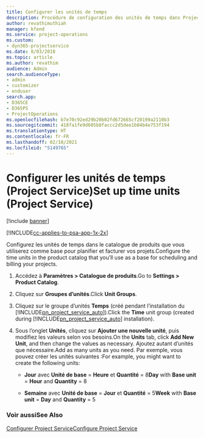 ```yaml
---
title: Configurer les unités de temps
description: Procédure de configuration des unités de temps dans Project Service
author: revathimuthiah
manager: kfend
ms.service: project-operations
ms.custom:
- dyn365-projectservice
ms.date: 8/03/2018
ms.topic: article
ms.author: revathim
audience: Admin
search.audienceType:
- admin
- customizer
- enduser
search.app:
- D365CE
- D365PS
- ProjectOperations
ms.openlocfilehash: b7e70c92ed29b20b02fd672665cf20199a2110b3
ms.sourcegitcommit: 418fa1fe9d605b8faccc2d5dee1b04b4e753f194
ms.translationtype: HT
ms.contentlocale: fr-FR
ms.lasthandoff: 02/10/2021
ms.locfileid: "5149765"
---
```

# <a name="set-up-time-units-project-service"></a><span data-ttu-id="f8e65-103">Configurer les unités de temps (Project Service)</span><span class="sxs-lookup"><span data-stu-id="f8e65-103">Set up time units (Project Service)</span></span>

[!include [banner](../includes/psa-now-project-operations.md)]

[!INCLUDE[cc-applies-to-psa-app-1x-2x](../includes/cc-applies-to-psa-app-1x-2x.md)]

<span data-ttu-id="f8e65-104">Configurez les unités de temps dans le catalogue de produits que vous utiliserez comme base pour planifier et facturer vos projets.</span><span class="sxs-lookup"><span data-stu-id="f8e65-104">Configure the time units in the product catalog that you’ll use as a base for scheduling and billing your projects.</span></span>  
  
1. <span data-ttu-id="f8e65-105">Accédez à **Paramètres > Catalogue de produits**.</span><span class="sxs-lookup"><span data-stu-id="f8e65-105">Go to **Settings > Product Catalog**.</span></span>  
  
2. <span data-ttu-id="f8e65-106">Cliquez sur **Groupes d’unités**.</span><span class="sxs-lookup"><span data-stu-id="f8e65-106">Click **Unit Groups**.</span></span>  
  
3. <span data-ttu-id="f8e65-107">Cliquez sur le groupe d’unités **Temps** (créé pendant l’installation du [!INCLUDE[pn_project_service_auto](../includes/pn-project-service-auto.md)]).</span><span class="sxs-lookup"><span data-stu-id="f8e65-107">Click the **Time** unit group (created during [!INCLUDE[pn_project_service_auto](../includes/pn-project-service-auto.md)] installation).</span></span>  
  
4. <span data-ttu-id="f8e65-108">Sous l’onglet **Unités**, cliquez sur **Ajouter une nouvelle unité**, puis modifiez les valeurs selon vos besoins.</span><span class="sxs-lookup"><span data-stu-id="f8e65-108">On the **Units** tab, click **Add New Unit**, and then change the values as necessary.</span></span> <span data-ttu-id="f8e65-109">Ajoutez autant d’unités que nécessaire.</span><span class="sxs-lookup"><span data-stu-id="f8e65-109">Add as many units as you need.</span></span> <span data-ttu-id="f8e65-110">Par exemple, vous pouvez créer les unités suivantes :</span><span class="sxs-lookup"><span data-stu-id="f8e65-110">For example, you might want to create the following units:</span></span>  
  
   - <span data-ttu-id="f8e65-111">**Jour** avec **Unité de base** = **Heure** et **Quantité** = 8</span><span class="sxs-lookup"><span data-stu-id="f8e65-111">**Day** with **Base unit** = **Hour** and **Quantity** = 8</span></span>  
  
   - <span data-ttu-id="f8e65-112">**Semaine** avec **Unité de base** = **Jour** et **Quantité** = 5</span><span class="sxs-lookup"><span data-stu-id="f8e65-112">**Week** with **Base unit** = **Day** and **Quantity** = 5</span></span>  
  
### <a name="see-also"></a><span data-ttu-id="f8e65-113">Voir aussi</span><span class="sxs-lookup"><span data-stu-id="f8e65-113">See Also</span></span>  
 [<span data-ttu-id="f8e65-114">Configurer Project Service</span><span class="sxs-lookup"><span data-stu-id="f8e65-114">Configure Project Service</span></span>](../psa/configure.md)

